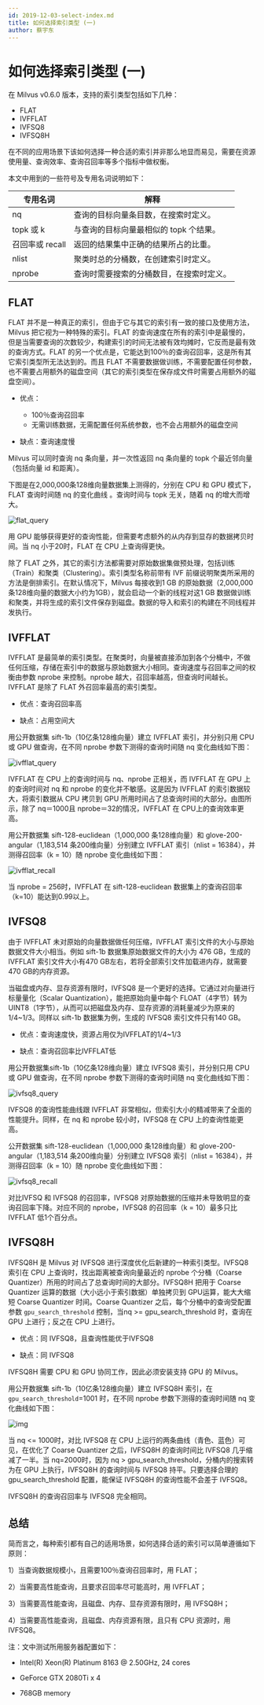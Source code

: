```yaml
---
id: 2019-12-03-select-index.md
title: 如何选择索引类型 (一)
author: 蔡宇东
---
```


# 如何选择索引类型 (一)

在 Milvus v0.6.0 版本，支持的索引类型包括如下几种：

- FLAT
- IVFFLAT
- IVFSQ8
- IVFSQ8H

在不同的应用场景下该如何选择一种合适的索引并非那么地显而易见，需要在资源使用量、查询效率、查询召回率等多个指标中做权衡。

本文中用到的一些符号及专用名词说明如下：

| 专用名词       | 解释                            |
| -------------- | ---------------------------------- |
| nq             | 查询的目标向量条目数，在搜索时定义。       |
| topk 或 k      | 与查询的目标向量最相似的 topk 个结果。 |
| 召回率或 recall | 返回的结果集中正确的结果所占的比重。 |
| nlist          | 聚类时总的分桶数，在创建索引时定义。        |
| nprobe         | 查询时需要搜索的分桶数目，在搜索时定义。   |

## FLAT

FLAT 并不是一种真正的索引，但由于它与其它的索引有一致的接口及使用方法，Milvus 把它视为一种特殊的索引。FLAT 的查询速度在所有的索引中是最慢的，但是当需要查询的次数较少，构建索引的时间无法被有效均摊时，它反而是最有效的查询方式。FLAT 的另一个优点是，它能达到100％的查询召回率，这是所有其它索引类型所无法达到的。而且 FLAT 不需要数据做训练，不需要配置任何参数，也不需要占用额外的磁盘空间（其它的索引类型在保存成文件时需要占用额外的磁盘空间）。

- 优点：
  - 100％查询召回率
  - 无需训练数据，无需配置任何系统参数，也不会占用额外的磁盘空间

- 缺点：查询速度慢

Milvus 可以同时查询 nq 条向量，并一次性返回 nq 条向量的 topk 个最近邻向量（包括向量 id 和距离）。

下图是在2,000,000条128维向量数据集上测得的，分别在 CPU 和 GPU 模式下，FLAT 查询时间随 nq 的变化曲线 。查询时间与 topk 无关，随着 nq 的增大而增大。

![flat_query](https://raw.githubusercontent.com/milvus-io/www.milvus.io/master/website/blog/assets/index_select/flat_query.PNG)

用 GPU 能够获得更好的查询性能，但需要考虑额外的从内存到显存的数据拷贝时间。当 nq 小于20时，FLAT 在 CPU 上查询得更快。

除了 FLAT 之外，其它的索引方法都需要对原始数据集做预处理，包括训练（Train）和聚类（Clustering）。索引类型名称前带有 IVF 前缀说明聚类所采用的方法是倒排索引。在默认情况下，Milvus 每接收到1 GB 的原始数据（2,000,000条128维向量的数据大小约为1GB），就会启动一个新的线程对这1 GB 数据做训练和聚类，并将生成的索引文件保存到磁盘。数据的导入和索引的构建在不同线程并发执行。

## IVFFLAT

IVFFLAT 是最简单的索引类型。在聚类时，向量被直接添加到各个分桶中，不做任何压缩，存储在索引中的数据与原始数据大小相同。查询速度与召回率之间的权衡由参数 nprobe 来控制。nprobe 越大，召回率越高，但查询时间越长。IVFFLAT 是除了 FLAT 外召回率最高的索引类型。

- 优点：查询召回率高

- 缺点：占用空间大


用公开数据集 sift-1b（10亿条128维向量）建立 IVFFLAT 索引，并分别只用 CPU 或 GPU 做查询，在不同 nprobe 参数下测得的查询时间随 nq 变化曲线如下图：

![ivfflat_query](https://raw.githubusercontent.com/milvus-io/www.milvus.io/master/website/blog/assets/index_select/ivfflat_query.PNG)

IVFFLAT 在 CPU 上的查询时间与 nq、nprobe 正相关，而 IVFFLAT 在 GPU 上的查询时间对 nq 和 nprobe 的变化并不敏感。这是因为 IVFFLAT 的索引数据较大，将索引数据从 CPU 拷贝到 GPU 所用时间占了总查询时间的大部分。由图所示，除了 nq＝1000且 nprobe＝32的情况，IVFFLAT 在 CPU上的查询效率更高。

用公开数据集 sift-128-euclidean（1,000,000 条128维向量）和 glove-200-angular（1,183,514 条200维向量）分别建立 IVFFLAT 索引（nlist = 16384），并测得召回率（k = 10）随 nprobe 变化曲线如下图：

![ivfflat_recall](https://raw.githubusercontent.com/milvus-io/www.milvus.io/master/website/blog/assets/index_select/ivfflat_recall.PNG)

当 nprobe = 256时，IVFFLAT 在 sift-128-euclidean 数据集上的查询召回率（k=10）能达到0.99以上。

## IVFSQ8

由于 IVFFLAT 未对原始的向量数据做任何压缩，IVFFLAT 索引文件的大小与原始数据文件大小相当。例如 sift-1b 数据集原始数据文件的大小为 476 GB，生成的 IVFFLAT 索引文件大小有470 GB左右，若将全部索引文件加载进内存，就需要470 GB的内存资源。

当磁盘或内存、显存资源有限时，IVFSQ8 是一个更好的选择。它通过对向量进行标量量化（Scalar Quantization），能把原始向量中每个 FLOAT（4字节）转为 UINT8（1字节），从而可以把磁盘及内存、显存资源的消耗量减少为原来的1/4~1/3。同样以 sift-1b 数据集为例，生成的 IVFSQ8 索引文件只有140 GB。

-  优点：查询速度快，资源占用仅为IVFFLAT的1/4~1/3

-  缺点：查询召回率比IVFFLAT低

用公开数据集sift-1b（10亿条128维向量）建立 IVFSQ8 索引，并分别只用 CPU 或 GPU 做查询，在不同 nprobe 参数下测得的查询时间随 nq 变化曲线如下图：

![ivfsq8_query](https://raw.githubusercontent.com/milvus-io/www.milvus.io/master/website/blog/assets/index_select/ivfsq8_query.PNG)

IVFSQ8 的查询性能曲线跟 IVFFLAT 非常相似，但索引大小的精减带来了全面的性能提升。同样，在 nq 和 nprobe 较小时，IVFSQ8 在 CPU 上的查询性能更高。

公开数据集 sift-128-euclidean（1,000,000 条128维向量）和 glove-200-angular（1,183,514 条200维向量）分别建立 IVFSQ8 索引（nlist = 16384），并测得召回率（k = 10）随 nprobe 变化曲线如下图：

![ivfsq8_recall](https://raw.githubusercontent.com/milvus-io/www.milvus.io/master/website/blog/assets/index_select/ivfsq8_recall.PNG)

对比IVFSQ 和 IVFSQ8 的召回率，IVFSQ8 对原始数据的压缩并未导致明显的查询召回率下降。对应不同的 nprobe，IVFSQ8 的召回率（k = 10）最多只比 IVFFLAT 低1个百分点。

## IVFSQ8H

IVFSQ8H 是 Milvus 对 IVFSQ8 进行深度优化后新建的一种索引类型。IVFSQ8 索引在 CPU 上查询时，找出距离被查询向量最近的 nprobe 个分桶（Coarse Quantizer）所用的时间占了总查询时间的大部分。IVFSQ8H 把用于 Coarse Quantizer 运算的数据（大小远小于索引数据）单独拷贝到 GPU运算，能大大缩短 Coarse Quantizer 时间。Coarse Quantizer 之后，每个分桶中的查询受配置参数 `gpu_search_threshold` 控制，当nq >= gpu_search_threshold 时，查询在 GPU 上进行；反之在 CPU 上进行。

- 优点：同 IVFSQ8，且查询性能优于IVFSQ8

- 缺点：同 IVFSQ8

IVFSQ8H 需要 CPU 和 GPU 协同工作，因此必须安装支持 GPU 的 Milvus。

用公开数据集 sift-1b（10亿条128维向量）建立 IVFSQ8H 索引，在 `gpu_search_threshold`=1001 时，在不同 nprobe 参数下测得的查询时间随 nq 变化曲线如下图：

![img](https://raw.githubusercontent.com/milvus-io/www.milvus.io/master/website/blog/assets/index_select/ivfsq8h_query.PNG)

当 nq <= 1000时，对比 IVFSQ8 在 CPU 上运行的两条曲线（青色、蓝色）可见，在优化了 Coarse Quantizer 之后，IVFSQ8H 的查询时间比 IVFSQ8 几乎缩减了一半。当 nq=2000时，因为 nq > gpu_search_threshold，分桶内的搜索转为在 GPU 上执行，IVFSQ8H 的查询时间与 IVFSQ8 持平。只要选择合理的 gpu_search_threshold 配置，能保证 IVFSQ8H 的查询性能不会差于 IVFSQ8。

IVFSQ8H 的查询召回率与 IVFSQ8 完全相同。

## 总结

简而言之，每种索引都有自己的适用场景，如何选择合适的索引可以简单遵循如下原则：

1）当查询数据规模小，且需要100％查询召回率时，用 FLAT；

2）当需要高性能查询，且要求召回率尽可能高时，用 IVFFLAT；

3）当需要高性能查询，且磁盘、内存、显存资源有限时，用 IVFSQ8H；

4）当需要高性能查询，且磁盘、内存资源有限，且只有 CPU 资源时，用 IVFSQ8。

 

注：文中测试所用服务器配置如下：

- Intel(R) Xeon(R) Platinum 8163 @ 2.50GHz, 24 cores

- GeForce GTX 2080Ti x 4

- 768GB memory
